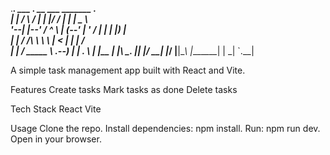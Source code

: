 .________.    ___         _____.  __  ___  _______  .______      
|        |   /   \       /     | |  |/  / |   ____| |   _  \     
'--|  |--'  /  ^  \     |   (--' |  '  /  |  |__    |  |_)  |    
   |  |    /  /_\  \     \   \   |    <   |   __|   |      /     
   |  |   /  _____  \  .--)   |  |  .  \  |  |____  |  |\  \_.
   |__|  |__/     \__| |_____/   |__|\__\ |_______| | _| `.__|

  
A simple task management app built with React and Vite.

Features
  Create tasks
  Mark tasks as done
  Delete tasks

Tech Stack
  React
  Vite

Usage
  Clone the repo.
  Install dependencies: npm install.
  Run: npm run dev.
  Open in your browser.
